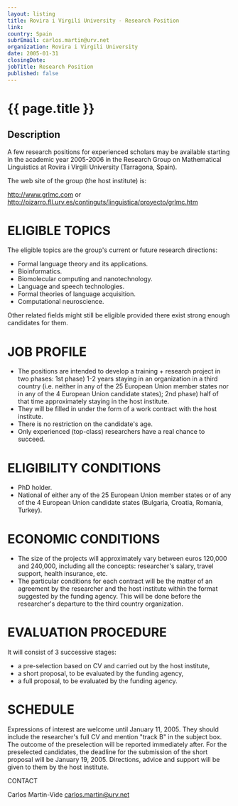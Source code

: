 ```yaml
---
layout: listing
title: Rovira i Virgili University - Research Position
link:
country: Spain
subrEmail: carlos.martin@urv.net
organization: Rovira i Virgili University 
date: 2005-01-31
closingDate: 
jobTitle: Research Position
published: false
---
```



# {{ page.title }}

## Description




A few research positions for experienced scholars may be available starting in the academic year 2005-2006 in the Research Group on Mathematical Linguistics at Rovira i Virgili University (Tarragona, Spain).

The web site of the group (the host institute) is:

<a href="http://www.grlmc.com">http://www.grlmc.com</a> or
<a href="http://pizarro.fll.urv.es/continguts/linguistica/proyecto/grlmc.htm">
http://pizarro.fll.urv.es/continguts/linguistica/proyecto/grlmc.htm</a>

<h1>ELIGIBLE TOPICS</h1>

The eligible topics are the group's current or future research directions:

- Formal language theory and its applications.
- Bioinformatics.
- Biomolecular computing and nanotechnology.
- Language and speech technologies.
- Formal theories of language acquisition.
- Computational neuroscience.

Other related fields might still be eligible provided there exist strong
enough candidates for them.

<h1>JOB PROFILE</h1>

- The positions are intended to develop a training + research project in
two phases: 1st phase) 1-2 years staying in an organization in a third
country (i.e. neither in any of the 25 European Union member states nor in
any of the 4 European Union candidate states); 2nd phase) half of that time
approximately staying in the host institute.
- They will be filled in under the form of a work contract with the host
institute.
- There is no restriction on the candidate's age.
- Only experienced (top-class) researchers have a real chance to succeed.

<h1>ELIGIBILITY CONDITIONS</h1>

- PhD holder.
- National of either any of the 25 European Union member states or of any
of the 4 European Union candidate states (Bulgaria, Croatia, Romania, Turkey).

<h1>ECONOMIC CONDITIONS</h1>

- The size of the projects will approximately vary between euros 120,000
and 240,000, including all the concepts: researcher's salary, travel
support, health insurance, etc.
- The particular conditions for each contract will be the matter of an
agreement by the researcher and the host institute within the format
suggested by the funding agency. This will be done before the researcher's
departure to the third country organization.

<h1>EVALUATION PROCEDURE</h1>

It will consist of 3 successive stages:

- a pre-selection based on CV and carried out by the host institute,
- a short proposal, to be evaluated by the funding agency,
- a full proposal, to be evaluated by the funding agency.

<h1>SCHEDULE</h1>

Expressions of interest are welcome until January 11, 2005. They should
include the researcher's full CV and mention "track B" in the subject box.
The outcome of the preselection will be reported immediately after. For the
preselected candidates, the deadline for the submission of the short
proposal will be January 19, 2005. Directions, advice and support will be
given to them by the host institute.

CONTACT

Carlos Martin-Vide
<a href="mailto:carlos.martin@urv.net">carlos.martin@urv.net</a>

